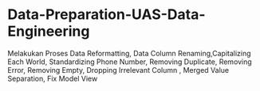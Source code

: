 # Data-Preparation-UAS-Data-Engineering
Melakukan Proses Data Reformatting, Data Column Renaming,Capitalizing Each World, Standardizing Phone Number, Removing Duplicate, Removing Error, Removing Empty, Dropping Irrelevant Column , Merged Value Separation, Fix Model View
